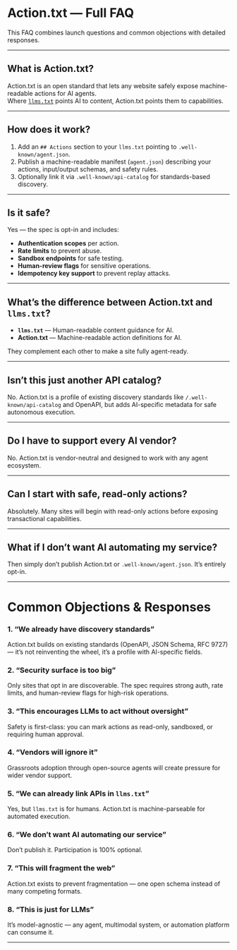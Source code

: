 # Action.txt — Full FAQ

This FAQ combines launch questions and common objections with detailed responses.

---

## What is Action.txt?
Action.txt is an open standard that lets any website safely expose machine-readable actions for AI agents.  
Where [`llms.txt`](https://github.com/AnswerDotAI/llms-txt) points AI to content, Action.txt points them to capabilities.

---

## How does it work?
1. Add an `## Actions` section to your `llms.txt` pointing to `.well-known/agent.json`.
2. Publish a machine-readable manifest (`agent.json`) describing your actions, input/output schemas, and safety rules.
3. Optionally link it via `.well-known/api-catalog` for standards-based discovery.

---

## Is it safe?
Yes — the spec is opt-in and includes:
- **Authentication scopes** per action.
- **Rate limits** to prevent abuse.
- **Sandbox endpoints** for safe testing.
- **Human-review flags** for sensitive operations.
- **Idempotency key support** to prevent replay attacks.

---

## What’s the difference between Action.txt and `llms.txt`?
- **`llms.txt`** — Human-readable content guidance for AI.
- **Action.txt** — Machine-readable action definitions for AI.

They complement each other to make a site fully agent-ready.

---

## Isn’t this just another API catalog?
No. Action.txt is a profile of existing discovery standards like `/.well-known/api-catalog` and OpenAPI, but adds AI-specific metadata for safe autonomous execution.

---

## Do I have to support every AI vendor?
No. Action.txt is vendor-neutral and designed to work with any agent ecosystem.

---

## Can I start with safe, read-only actions?
Absolutely. Many sites will begin with read-only actions before exposing transactional capabilities.

---

## What if I don’t want AI automating my service?
Then simply don’t publish Action.txt or `.well-known/agent.json`. It’s entirely opt-in.

---

# Common Objections & Responses

### 1. “We already have discovery standards”
Action.txt builds on existing standards (OpenAPI, JSON Schema, RFC 9727) — it’s not reinventing the wheel, it’s a profile with AI-specific fields.

### 2. “Security surface is too big”
Only sites that opt in are discoverable. The spec requires strong auth, rate limits, and human-review flags for high-risk operations.

### 3. “This encourages LLMs to act without oversight”
Safety is first-class: you can mark actions as read-only, sandboxed, or requiring human approval.

### 4. “Vendors will ignore it”
Grassroots adoption through open-source agents will create pressure for wider vendor support.

### 5. “We can already link APIs in `llms.txt`”
Yes, but `llms.txt` is for humans. Action.txt is machine-parseable for automated execution.

### 6. “We don’t want AI automating our service”
Don’t publish it. Participation is 100% optional.

### 7. “This will fragment the web”
Action.txt exists to prevent fragmentation — one open schema instead of many competing formats.

### 8. “This is just for LLMs”
It’s model-agnostic — any agent, multimodal system, or automation platform can consume it.

---
